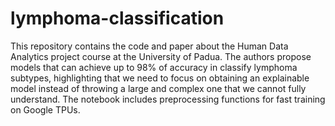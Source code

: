 # lymphoma-classification
 This repository contains the code and paper about the Human Data Analytics project course at the University of Padua. The authors propose models that can achieve up to 98% of accuracy in classify lymphoma subtypes, highlighting that we need to focus on obtaining an explainable model instead of throwing a large and complex one that we cannot fully understand. The notebook includes preprocessing functions for fast training on Google TPUs.
